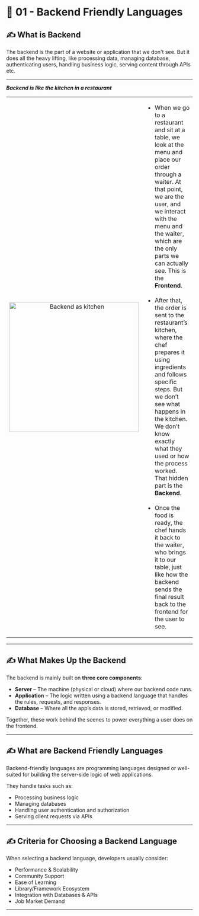 # 🚀 01 - Backend Friendly Languages

## ✍️ What is Backend

The backend is the part of a website or application that we don't see. But it does all the heavy lifting, like processing data, managing database, authenticating users, handling business logic, serving content through APIs etc. 


---
_**Backend is like the kitchen in a restaurant**_

<table>
  <tr>
    <td width="40%" align="center">
      <img src="https://github.com/user-attachments/assets/5eb02360-f26b-48d2-bef9-ccab0a628984" alt="Backend as kitchen" width="350"/>
    </td>
    <td width="60%" align="left">
      <ul>
        <li>When we go to a restaurant and sit at a table, we look at the menu and place our order through a waiter. At that point, we are the user, and we interact with the menu and the waiter, which are the only parts we can actually see. This is the <strong>Frontend</strong>.</li></br>
        <li>After that, the order is sent to the restaurant’s kitchen, where the chef prepares it using ingredients and follows specific steps. But we don’t see what happens in the kitchen. We don’t know exactly what they used or how the process worked. That hidden part is the <strong>Backend</strong>.</li></br>
        <li>Once the food is ready, the chef hands it back to the waiter, who brings it to our table, just like how the backend sends the final result back to the frontend for the user to see.</li>
      </ul>
    </td>
  </tr>
</table>


---


## ✍️ What Makes Up the Backend

The backend is mainly built on **three core components**:

- **Server** – The machine (physical or cloud) where our backend code runs.
- **Application** – The logic written using a backend language that handles the rules, requests, and responses.
- **Database** – Where all the app’s data is stored, retrieved, or modified.
  
Together, these work behind the scenes to power everything a user does on the frontend.

---

## ✍️ What are Backend Friendly Languages 

Backend-friendly languages are programming languages designed or well-suited for building the server-side logic of web applications. 

They handle tasks such as:
- Processing business logic
- Managing databases
- Handling user authentication and authorization
- Serving client requests via APIs

---

## ✍️ Criteria for Choosing a Backend Language

When selecting a backend language, developers usually consider:

- Performance & Scalability
- Community Support
- Ease of Learning
- Library/Framework Ecosystem
- Integration with Databases & APIs
- Job Market Demand

---


